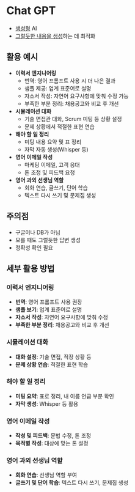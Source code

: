 # Chat GPT
- <u>생성형</u> AI
- <u>그럴듯한 내용을 생성</u>하는 데 최적화

## 활용 예시
- **이력서 엔지니어링**
  - 번역: 영어 프롬프트 사용 시 더 나은 결과
  - 샘플 제공: 업계 표준어로 설명
  - 자소서 작성: 자연어 요구사항에 맞춰 수정 가능
  - 부족한 부분 정리: 채용공고와 비교 후 개선
- **시뮬레이션 대화**
  - 기술 면접관 대화, Scrum 미팅 등 상황 설정
  - 문제 상황에서 적절한 표현 연습
- **해야 할 일 정리**
  - 미팅 내용 요약 및 표 정리
  - 자막 자동 생성(Whisper 등)
- **영어 이메일 작성**
  - 마케팅 이메일, 고객 응대
  - 톤 조정 및 피드백 요청
- **영어 과외 선생님 역할**
  - 회화 연습, 글쓰기, 단어 학습
  - 텍스트 다시 쓰기 및 문제집 생성

## 주의점
- 구글이나 DB가 아님
- 모를 때도 그럴듯한 답변 생성
- 정확성 확인 필요

## 세부 활용 방법
### 이력서 엔지니어링
- **번역**: 영어 프롬프트 사용 권장
- **샘플 보기**: 업계 표준어로 설명
- **자소서 작성**: 자연어 요구사항에 맞춰 수정
- **부족한 부분 정리**: 채용공고와 비교 후 개선

### 시뮬레이션 대화
- **대화 설정**: 기술 면접, 직장 상황 등
- **문제 상황 연습**: 적절한 표현 학습

### 해야 할 일 정리
- **미팅 요약**: 표로 정리, 내 이름 언급 부분 확인
- **자막 생성**: Whisper 등 활용

### 영어 이메일 작성
- **작성 및 피드백**: 문법 수정, 톤 조정
- **목적별 작성**: 대상에 맞는 톤 설정

### 영어 과외 선생님 역할
- **회화 연습**: 선생님 역할 부여
- **글쓰기 및 단어 학습**: 텍스트 다시 쓰기, 문제집 생성